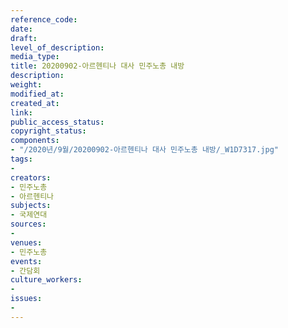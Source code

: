 ```yaml
---
reference_code: 
date: 
draft: 
level_of_description: 
media_type: 
title: 20200902-아르헨티나 대사 민주노총 내방
description: 
weight: 
modified_at: 
created_at: 
link: 
public_access_status: 
copyright_status: 
components:
- "/2020년/9월/20200902-아르헨티나 대사 민주노총 내방/_W1D7317.jpg"
tags:
- 
creators:
- 민주노총
- 아르헨티나
subjects:
- 국제연대
sources:
- 
venues:
- 민주노총
events:
- 간담회
culture_workers:
- 
issues:
- 
---
```

